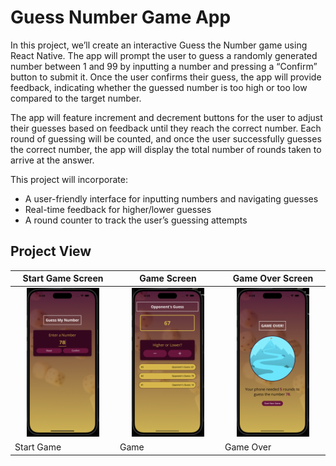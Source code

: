 # Guess Number Game App

In this project, we’ll create an interactive Guess the Number game using React Native. The app will prompt the user to guess a randomly generated number between 1 and 99 by inputting a number and pressing a “Confirm” button to submit it. Once the user confirms their guess, the app will provide feedback, indicating whether the guessed number is too high or too low compared to the target number.

The app will feature increment and decrement buttons for the user to adjust their guesses based on feedback until they reach the correct number. Each round of guessing will be counted, and once the user successfully guesses the correct number, the app will display the total number of rounds taken to arrive at the answer.

This project will incorporate:

- A user-friendly interface for inputting numbers and navigating guesses
- Real-time feedback for higher/lower guesses
- A round counter to track the user’s guessing attempts

## Project View

| Start Game Screen                                                                    | Game Screen                                                                    | Game Over Screen                                                                    |
| ------------------------------------------------------------------------------------ | ------------------------------------------------------------------------------ | ----------------------------------------------------------------------------------- |
| <div align="center"><img src="/screenshots/start-game-screen.png" width="75%"></div> | <div align="center"><img src="/screenshots/game-screen.png" width="75%"></div> | <div align="center"><img src="/screenshots/game-over-screen.png" width="75%"></div> |
| Start Game                                                                           | Game                                                                           | Game Over                                                                           |
